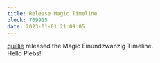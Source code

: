 ```yaml
---
title: Release Magic Timeline
block: 769915
date: 2023-01-01 21:09:05
---
```


[quillie](https://quilloughbee.github.io/) released the Magic Einundzwanzig Timeline.<br>Hello Plebs!
